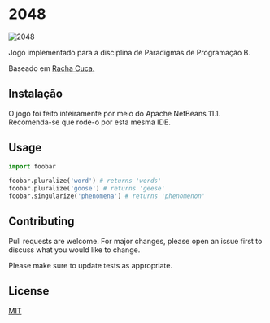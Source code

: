 # 2048

![2048](https://ibb.co/VTKFzJh)

Jogo implementado para a disciplina de Paradigmas de Programação B. 

  Baseado em [Racha Cuca.]("https://rachacuca.com.br/raciocinio/2048/")

## Instalação
O jogo foi feito inteiramente por meio do Apache NetBeans 11.1. Recomenda-se que rode-o por esta mesma IDE.

## Usage

```python
import foobar

foobar.pluralize('word') # returns 'words'
foobar.pluralize('goose') # returns 'geese'
foobar.singularize('phenomena') # returns 'phenomenon'
```

## Contributing
Pull requests are welcome. For major changes, please open an issue first to discuss what you would like to change.

Please make sure to update tests as appropriate.

## License
[MIT](https://choosealicense.com/licenses/mit/)
